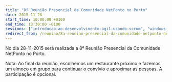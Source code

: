 ```yaml
---
title: "8ª Reunião Presencial da Comunidade NetPonto no Porto"
date: 2015-11-28
start_time: 10:00:00 +0100
end_time: 13:30:00 +0100
sessions: ["introducao-ao-desenvolvimento-agil-usando-scrum", "windows-10-instalado-no-raspberry-pi-2"]
redirect_from: /reuniao/8a-reuniao-presencial-da-comunidade-netponto-no-porto/
---
```

No dia 28-11-2015 será realizada a 8ª Reunião Presencial da Comunidade NetPonto no Porto.

Nota: Ao final da reunião, escolhemos um restaurante próximo e fazemos um almoço em grupo para continuar o convívio e aproximar as pessoas. A participação é opcional.

